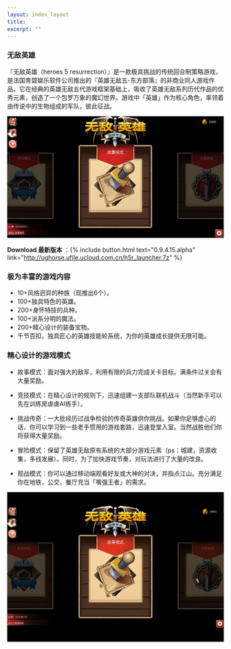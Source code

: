 ```yaml
---
layout: index_layout
title: 
excerpt: ""
---
```


### 无敌英雄

『无敌英雄（heroes 5 resurrection）』是一款极具挑战的传统回合制策略游戏，是法国育碧娱乐软件公司推出的『英雄无敌五-东方部落』的非商业同人游戏作品。它在经典的英雄无敌五代游戏框架基础上，吸收了英雄无敌系列历代作品的优秀元素，创造了一个包罗万象的魔幻世界。游戏中「英雄」作为核心角色，率领着由传说中的生物组成的军队，彼此征战。

![](/images/h5r-main.png)

**Download 最新版本** ：{% include button.html text="0.9.4.15.alpha" link="http://ughorse.ufile.ucloud.com.cn/h5r_launcher.7z" %}

### 极为丰富的游戏内容

- 10+风格迥异的种族（现推出6个）。
- 100+独具特色的英雄。
- 200+身怀特技的兵种。
- 100+派系分明的魔法。
- 200+精心设计的装备宝物。
- 千节百扣，独具匠心的英雄技能轮系统，为你的英雄成长提供无限可能。

### 精心设计的游戏模式

- 故事模式：面对强大的敌军，利用有限的兵力完成关卡目标。满条件过关会有大量奖励。

- 竞技模式：在精心设计的规则下，迅速组建一支部队联机战斗（当然新手可以先在训练房虐虐AI练手）。

- 挑战传奇：一大批经历过战争检验的传奇英雄供你挑战。如果你足够虚心的话，你可以学习到一些老手惯用的游戏套路，迅速登堂入室。当然战胜他们你将获得大量奖励。

- 冒险模式：保留了英雄无敌原有系统的大部分游戏元素（ps：城建，资源收集，多线发展）。同时，为了加快游戏节奏，对玩法进行了大量的改良。

- 观战模式：你可以通过移动端观看好友或大神的对决，并指点江山。充分满足你在地铁，公交，餐厅充当「嘴强王者」的需求。

![](/images/mode-select.gif)


